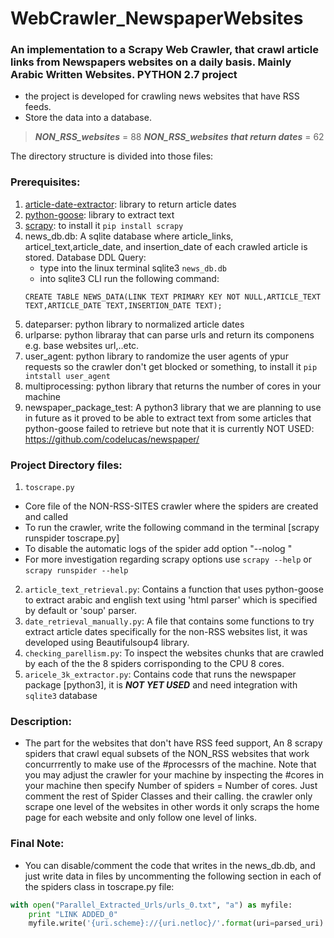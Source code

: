 # WebCrawler_NewspaperWebsites
### An implementation to a Scrapy Web Crawler, that crawl article links from Newspapers websites on a daily basis. Mainly Arabic Written Websites. __PYTHON 2.7__ project
- the project is developed for crawling news websites that have RSS feeds.
- Store the data into a database.

>***NON_RSS_websites*** = 88
>***NON_RSS_websites that return dates*** = 62

The directory structure is divided into those files:

### Prerequisites: 
1. [article-date-extractor](https://github.com/Webhose/article-date-extractor): library to return article dates
2. [python-goose](https://github.com/grangier/python-goose): library to extract text
3. [scrapy](https://github.com/scrapy/scrapy): to install it `pip install scrapy`
4. news_db.db: A sqlite database where article_links, articel_text,article_date, and insertion_date of each crawled article is stored.
	Database DDL Query:
	- type into the linux terminal sqlite3 `news_db.db`
	- into sqlite3 CLI run the following command:
	```
	CREATE TABLE NEWS_DATA(LINK TEXT PRIMARY KEY NOT NULL,ARTICLE_TEXT TEXT,ARTICLE_DATE TEXT,INSERTION_DATE TEXT);
	```
5. dateparser: python library to normalized article dates
6. urlparse: python libraray that can parse urls and return its componens e.g. base websites url,..etc.
7. user_agent: python library to randomize the user agents of ypur requests so the crawler don't get blocked or something, to install it `pip intstall user_agent`
8. multiprocessing: python library that returns the number of cores in your machine
9. newspaper_package_test: A python3 library that we are planning to use in future as it proved to be able to extract text from some articles that python-goose failed to retrieve but note that it is currently NOT USED: https://github.com/codelucas/newspaper/

### Project Directory files:
1. `toscrape.py`
- Core file of the NON-RSS-SITES crawler where the spiders are created and called 
- To run the crawler, write the following command in the terminal [scrapy runspider toscrape.py]
- To disable the automatic logs of the spider add option "--nolog " 
- For more investigation regarding scrapy options use ```scrapy --help``` or `scrapy runspider --help`
2. `article_text_retrieval.py`: Contains a function that uses python-goose to extract arabic and english text using 'html parser' which is specified by default or 'soup' parser.
3. `date_retrieval_manually.py`: A file that contains some functions to try extract article dates specifically for the non-RSS websites list, it was developed using Beautifulsoup4 library.
4. `checking_parellism.py`: To inspect the websites chunks that are crawled by each of the the 8 spiders corrisponding to the CPU 8 cores.
5. `aricele_3k_extractor.py`: Contains code that runs the newspaper package [python3], it is ***NOT YET USED*** and need integration with `sqlite3` database


### Description:
- The part for the websites that don't have RSS feed support, An 8 scrapy spiders that crawl equal subsets of the NON_RSS websites that work concurrrently to make use of the #processrs of the machine. Note that you may adjust the crawler for your machine by inspecting the #cores in your machine then specify Number of spiders = Number of cores. Just comment the rest of Spider Classes and their calling. the crawler only scrape one level of the websites in other words it only scraps the home page for each website and only follow one level of links.



### Final Note:
- You can disable/comment the code that writes in the news_db.db, and just write data in files by uncommenting the following section in each of the spiders class in toscrape.py file:
```python
with open("Parallel_Extracted_Urls/urls_0.txt", "a") as myfile:    
	print "LINK ADDED_0"
	myfile.write('{uri.scheme}://{uri.netloc}/'.format(uri=parsed_uri) + "," + response.url + "," + str(date)[0:10]+ "\r\n") 
```
